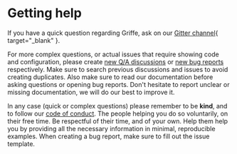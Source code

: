 # Getting help

If you have a quick question regarding Griffe, ask on our [Gitter channel](https://app.gitter.im/#/room/#mkdocstrings_griffe:gitter.im){ target="_blank" }.

For more complex questions, or actual issues that require showing code and configuration, please create [new Q/A discussions](https://github.com/mkdocstrings/griffe/discussions/categories/q-a) or [new bug reports](https://github.com/mkdocstrings/griffe/issues) respectively. Make sure to search previous discussions and issues to avoid creating duplicates. Also make sure to read our documentation before asking questions or opening bug reports. Don't hesitate to report unclear or missing documentation, we will do our best to improve it.

In any case (quick or complex questions) please remember to be **kind**, and to follow our [code of conduct](code-of-conduct.md). The people helping you do so voluntarily, on their free time. Be respectful of their time, and of your own. Help them help you by providing all the necessary information in minimal, reproducible examples. When creating a bug report, make sure to fill out the issue template.
